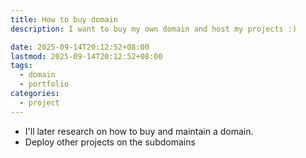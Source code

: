 ```yaml
---
title: How to buy domain
description: I want to buy my own domain and host my projects :)

date: 2025-09-14T20:12:52+08:00
lastmod: 2025-09-14T20:12:52+08:00
tags:
  - domain
  - portfolio
categories:
  - project
---
```



- I'll later research on how to buy and maintain a domain.
- Deploy other projects on the subdomains 
